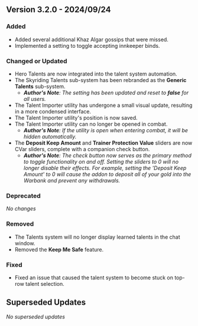 ## Version 3.2.0 - 2024/09/24

### Added
- Added several additional Khaz Algar gossips that were missed.
- Implemented a setting to toggle accepting innkeeper binds.
### Changed or Updated
- Hero Talents are now integrated into the talent system automation.
- The Skyriding Talents sub-system has been rebranded as the **Generic Talents** sub-system.
  - _**Author's Note**: The setting has been updated and reset to **false** for all users._
- The Talent Importer utility has undergone a small visual update, resulting in a more condensed interface.
- The Talent Importer utility's position is now saved.
- The Talent Importer utility can no longer be opened in combat.
  - _**Author's Note**: If the utility is open when entering combat, it will be hidden automatically._
- The **Deposit Keep Amount** and **Trainer Protection Value** sliders are now CVar sliders, complete with a companion check button.
  - _**Author's Note**: The check button now serves as the primary method to toggle functionality on and off. Setting the sliders to 0 will no longer disable their effects. For example, setting the 'Deposit Keep Amount' to 0 will cause the addon to deposit all of your gold into the Warbank and prevent any withdrawals._
### Deprecated
_No changes_
### Removed
- The Talents system will no longer display learned talents in the chat window.
- Removed the **Keep Me Safe** feature.
### Fixed
- Fixed an issue that caused the talent system to become stuck on top-row talent selection.

## Superseded Updates
_No superseded updates_